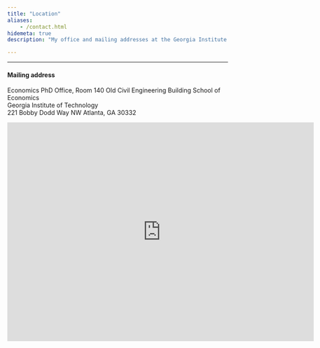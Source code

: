 ```yaml
---
title: "Location"
aliases:
    - /contact.html
hidemeta: true
description: "My office and mailing addresses at the Georgia Institute of Technology."

---
```


---

#### Mailing address

Economics PhD Office, Room 140
Old Civil Engineering Building
School of Economics  
Georgia Institute of Technology  
221 Bobby Dodd Way NW
Atlanta, GA 30332

<iframe src="https://www.google.com/maps/embed?pb=!1m18!1m12!1m3!1d3316.4760615871223!2d-84.39720702458717!3d33.77420257326288!2m3!1f0!2f0!3f0!3m2!1i1024!2i768!4f13.1!3m3!1m2!1s0x88f504623f2ee993%3A0x3ea4e936a433b0be!2sOld%20Civil%20Engineering%20Building!5e0!3m2!1sen!2sus!4v1686803620299!5m2!1sen!2sus" width="700" height="500" style="border:0;" allowfullscreen="" loading="lazy" referrerpolicy="no-referrer-when-downgrade"></iframe>


